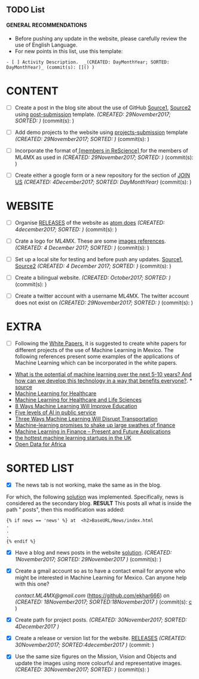 TODO List
---

#### GENERAL RECOMMENDATIONS
- Before pushing any update in the website, please carefully review the use of English Language.
- For new points in this list, use this template:

```
- [ ] Activity Description.  _(CREATED: DayMonthYear; SORTED: DayMonthYear)_ (commit(s): []() )
```

# CONTENT

- [ ] Create a post in the blog site about the use of GitHub [Source1](https://github.com/oliviaguest/neuroplausible/blob/master/_posts/2017-11-5-github.md),
[Source2](http://neuroplausible.com/github)
 using [post-submission](https://github.com/ML4MX/blogpost-submission) template.
  _(CREATED: 29November2017; SORTED: )_ (commit(s): []() )

- [ ] Add demo projects to the website using [projects-submission](https://github.com/ML4MX/project-submission)
template
_(CREATED: 29November2017; SORTED: )_ (commit(s): []() )

- [ ] Incorporate the format of[ [members in ReScience] ](https://rescience.github.io/board/)
for the members of ML4MX as used in
_(CREATED: 29November2017; SORTED: )_ (commit(s): []() )

- [ ] Create either a google form or a new repository for the section of
[JOIN US](https://ml4mx.github.io/website/index.html#)
_(CREATED: 4December2017; SORTED: DayMonthYear)_ (commit(s): []() )



# WEBSITE
- [ ] Organise [RELEASES](https://github.com/ML4MX/website/blob/master/docs/RELEASES.md) of the website as [atom does](https://github.com/atom/atom/releases)
  _(CREATED: 4december2017; SORTED: )_ (commit(s): []() )

- [ ] Crate a logo for ML4MX. These are some [images references](https://github.com/ML4MX/website/tree/master/assets/images/logo). _(CREATED: 4 December 2017; SORTED: )_ (commit(s): []() )

- [ ] Set up a local site for testing and before push any updates.
[Source1](https://help.github.com/articles/setting-up-your-github-pages-site-locally-with-jekyll/), [Source2](https://gist.github.com/jgravois/5e73b56fa7756fd00b89) _(CREATED: 4 December 2017; SORTED: )_ (commit(s): []() )

- [ ] Create a bilingual website. _(CREATED: October2017; SORTED: )_ (commit(s): []() )

- [ ] Create a twitter account with a username ML4MX.  The twitter account does not exist on _(CREATED: 29November2017; SORTED: )_ (commit(s): []() )


# EXTRA

- [ ] Following the [White Papers](http://hamlyn.doc.ic.ac.uk/uk-ras/white-papers),
it is suggested to create white papers for different projects of the use of Machine
Learning in Mexico. The following references present some examples of the applications of Machine Learning which can be incorporated in the white papers.
- [What is the potential of machine learning over the next 5-10 years? And how can we develop this technology in a way that benefits everyone?](https://royalsociety.org/topics-policy/projects/machine-learning/). *  [source](https://twitter.com/royalsociety/status/858395767941328897)
- [Machine Learning for Healthcare](http://mucmd.org/)
- [Machine Learning for Healthcare and Life Sciences](https://www.research.ibm.com/haifa/dept/vst/mldm.shtml)
- [8 Ways Machine Learning Will Improve Education](http://www.gettingsmart.com/2015/11/8-ways-machine-learning-will-improve-education/)
- [Five levels of AI in public service](https://www.oxfordinsights.com/insights/2017/7/12/five-levels-of-ai-in-public-service)
- [Three Ways Machine Learning Will Disrupt Transportation](http://www.mccormick.northwestern.edu/news/articles/2016/10/three-ways-machine-learning-will-disrupt-transportation.html)
- [Machine-learning promises to shake up large swathes of finance](https://www.economist.com/news/finance-and-economics/21722685-fields-trading-credit-assessment-fraud-prevention-machine-learning)
- [Machine Learning in Finance – Present and Future Applications](https://www.techemergence.com/machine-learning-in-finance/)
- [the hottest machine learning startups in the UK](https://www.techworld.com/picture-gallery/startups/uk-ai-startups-watch-hottest-machine-learning-startups-in-uk-3645606/)
- [Open Data for Africa](http://dataportal.opendataforafrica.org/)




# SORTED LIST



- [x] The news tab is not working, make the same as in the blog.

For which, the
following
[solution](https://reachtarunhere.github.io/2016/01/06/multiple-blogs-on-single-jekyll-instance/)
was implemented. Specifically, news is considered as the secondary blog.
**RESULT** This posts all what is inside the path " posts", then this modification was added:

```
{% if news == 'news' %} at  <h2>BaseURL/News/index.html
.
.
.
{% endif %}
```

- [x] Have a blog and news posts in the website  [solution](https://stackoverflow.com/questions/14560687/multiple-blogs-in-single-jekyll-website/42196173#42196173). _(CREATED: 1November2017; SORTED: _29November2017_ )_ (commit(s): []() )


- [x] Create a gmail account so as to have a contact email for anyone who might be
interested in Machine Learning for Mexico. Can anyone help with this one?

   _contact.ML4MX@gmail.com_ (https://github.com/ekhar666) on _(CREATED: 18November2017; SORTED:18November2017 )_ (commit(s): [c](https://github.com/ML4MX/website/commit/9d9b21aec782b3a3f27d39402060c0c77ac8ccd0#diff-e02f7b5eb279990ed19ab57010bb36f6) )

- [x] Create path for project posts.  _(CREATED: 30November2017; SORTED: 4December2017 )_

- [x] Create a release or version list for the website. [RELEASES](https://github.com/ML4MX/website/blob/master/docs/RELEASES.md)
  _(CREATED: 30November2017; SORTED:4december2017 )_ (commit: []() )

- [x] Use the same size figures on the Mission, Vision and Objects and update the images
using more colourful and representative images.  _(CREATED: 30November2017; SORTED: )_ (commit(s): []() )
